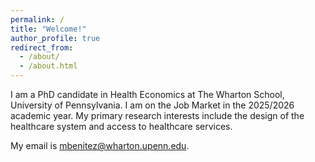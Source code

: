 ```yaml
---
permalink: /
title: "Welcome!"
author_profile: true
redirect_from: 
  - /about/
  - /about.html
---
```


I am a PhD candidate in Health Economics at The Wharton School, University of Pennsylvania. I am on the Job Market in the 2025/2026 academic year. My primary research interests include the design of the healthcare system and access to healthcare services. 

My email is <a href="mailto:mbenitez@wharton.upenn.edu">mbenitez@wharton.upenn.edu</a>.